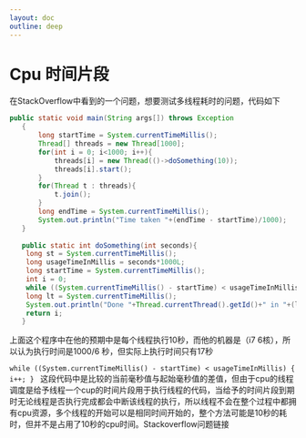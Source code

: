 ```yaml
---
layout: doc
outline: deep
---
```


# Cpu 时间片段

在StackOverflow中看到的一个问题，想要测试多线程耗时的问题，代码如下

```java
public static void main(String args[]) throws Exception
   {
       long startTime = System.currentTimeMillis();
       Thread[] threads = new Thread[1000];
       for(int i = 0; i<1000; i++){
           threads[i] = new Thread(()->doSomething(10));
           threads[i].start();
       }
       for(Thread t : threads){ 
           t.join(); 
       }
       long endTime = System.currentTimeMillis();
       System.out.println("Time taken "+(endTime - startTime)/1000);
   }
   
   public static int doSomething(int seconds){
    long st = System.currentTimeMillis();
    long usageTimeInMillis = seconds*1000L;
    long startTime = System.currentTimeMillis();
    int i = 0;
    while ((System.currentTimeMillis() - startTime) < usageTimeInMillis) { i++; } 
    long lt = System.currentTimeMillis();
    System.out.println("Done "+Thread.currentThread().getId()+" in "+(lt-st)/1000+" seconds ");
    return i;
   }
```

上面这个程序中在他的预期中是每个线程执行10秒，而他的机器是（i7 6核），所以认为执行时间是1000/6 秒，但实际上执行时间只有17秒

`while ((System.currentTimeMillis() - startTime) < usageTimeInMillis) { i++; } `
这段代码中是比较的当前毫秒值与起始毫秒值的差值，但由于cpu的线程调度是给予线程一个cup的时间片段用于执行线程的代码，当给予的时间片段到期时无论线程是否执行完成都会中断该线程的执行，所以线程不会在整个过程中都拥有cpu资源，多个线程的开始可以是相同时间开始的，整个方法可能是10秒的耗时，但并不是占用了10秒的cpu时间。Stackoverflow问题链接